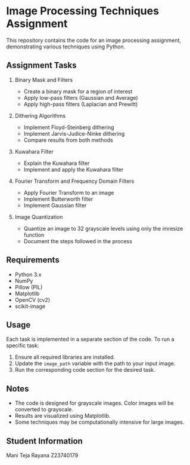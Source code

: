 # Image Processing Techniques Assignment

This repository contains the code for an image processing assignment, demonstrating various techniques using Python.

## Assignment Tasks

1. Binary Mask and Filters
   - Create a binary mask for a region of interest
   - Apply low-pass filters (Gaussian and Average)
   - Apply high-pass filters (Laplacian and Prewitt)

2. Dithering Algorithms
   - Implement Floyd-Steinberg dithering
   - Implement Jarvis-Judice-Ninke dithering
   - Compare results from both methods

3. Kuwahara Filter
   - Explain the Kuwahara filter
   - Implement and apply the Kuwahara filter

4. Fourier Transform and Frequency Domain Filters
   - Apply Fourier Transform to an image
   - Implement Butterworth filter
   - Implement Gaussian filter

5. Image Quantization
   - Quantize an image to 32 grayscale levels using only the imresize function
   - Document the steps followed in the process

## Requirements

- Python 3.x
- NumPy
- Pillow (PIL)
- Matplotlib
- OpenCV (cv2)
- scikit-image

## Usage

Each task is implemented in a separate section of the code. To run a specific task:

1. Ensure all required libraries are installed.
2. Update the `image_path` variable with the path to your input image.
3. Run the corresponding code section for the desired task.

## Notes

- The code is designed for grayscale images. Color images will be converted to grayscale.
- Results are visualized using Matplotlib.
- Some techniques may be computationally intensive for large images.

## Student Information

Mani Teja Rayana
Z23740179

